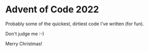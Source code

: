 # Advent of Code 2022

Probably some of the quickest, dirtiest code I've written (for fun). 

Don't judge me :-)

Merry Christmas!

